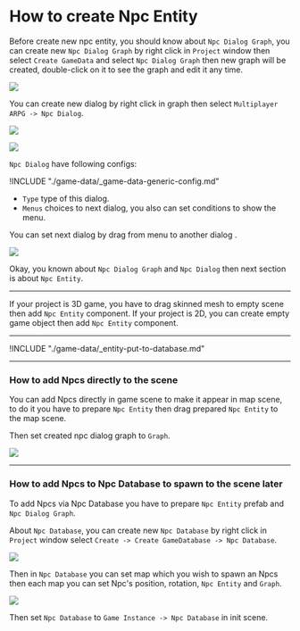 # How to create Npc Entity

Before create new npc entity, you should know about `Npc Dialog Graph`, you can create new `Npc Dialog Graph` by right click in `Project` window then select `Create GameData` and select `Npc Dialog Graph` then new graph will be created, double-click on it to see the graph and edit it any time.

![](../images/npcs/001.png)

You can create new dialog by right click in graph then select `Multiplayer ARPG -> Npc Dialog`.

![](../images/npcs/002.png)

![](../images/npcs/003.png)

`Npc Dialog` have following configs:

!INCLUDE "./game-data/_game-data-generic-config.md"

*   `Type` type of this dialog.
*   `Menus` choices to next dialog, you also can set conditions to show the menu.

You can set next dialog by drag from menu to another dialog .

![](../images/npcs/004.png)

Okay, you known about `Npc Dialog Graph` and `Npc Dialog` then next section is about `Npc Entity`.

* * *

If your project is 3D game, you have to drag skinned mesh to empty scene then add `Npc Entity` component. If your project is 2D, you can create empty game object then add `Npc Entity` component.

* * *

!INCLUDE "./game-data/_entity-put-to-database.md"

* * *

### How to add Npcs directly to the scene

You can add Npcs directly in game scene to make it appear in map scene, to do it you have to prepare `Npc Entity` then drag prepared `Npc Entity` to the map scene.

Then set created npc dialog graph to `Graph`.

![](../images/npcs/005.png)

* * *

### How to add Npcs to Npc Database to spawn to the scene later

To add Npcs via Npc Database you have to prepare `Npc Entity` prefab and `Npc Dialog Graph`.

About `Npc Database`, you can create new `Npc Database` by right click in `Project` window select `Create -> Create GameDatabase -> Npc Database`.

![](../images/npcs/006.png)

Then in `Npc Database` you can set map which you wish to spawn an Npcs then each map you can set Npc's position, rotation, `Npc Entity` and `Graph`.

![](../images/npcs/007.png)

Then set `Npc Database` to `Game Instance -> Npc Database` in init scene.
<!--stackedit_data:
eyJoaXN0b3J5IjpbLTExOTAyMzEwMjhdfQ==
-->